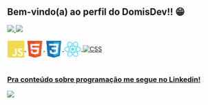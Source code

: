 ## Bem-vindo(a) ao perfil do DomisDev!! 😁

 <div>
   <a href="https://github.com/Domisnnet">
   <img height="180em" src="https://github-readme-stats.vercel.app/api?username=Domisnnet&show_icons=true&theme=tokyonight&include_all_commits=true&count_private=true"/>
   <img height="180em" src="https://github-readme-stats.vercel.app/api/top-langs/?username=Domisnnet&layout=compact&langs_count=6&theme=tokyonight"/>
</div>
    
<div style="display: inline_block"><br>
  <img align="center" alt="Js" height="40" width="40" src="https://raw.githubusercontent.com/devicons/devicon/master/icons/javascript/javascript-plain.svg">
  <img align="center" alt="HTML" height="40" width="40" src="https://raw.githubusercontent.com/devicons/devicon/master/icons/html5/html5-original.svg">
  <img align="center" alt="CSS" height="40" width="40" src="https://raw.githubusercontent.com/devicons/devicon/master/icons/css3/css3-original.svg">
  <img align="center" alt="CSS" height="40" width="40" src="https://raw.githubusercontent.com/devicons/devicon/master/icons/react/react-original.svg">
   <img align="center" alt="CSS" height="40" width="40" src="https://cdn.jsdelivr.net/gh/devicons/devicon@latest/icons/vuejs/vuejs-original-wordmark.svg" />       
</div>
 
<br>
 
### Pra conteúdo sobre programação me segue no Linkedin!
 
<div> 
  <a href="https://www.linkedin.com/in/dominique-marcelino-gon%C3%A7alves-09b871331/" target="_blank"><img src="https://img.shields.io/badge/-LinkedIn-%230077B5?style=for-the-badge&logo=linkedin&logoColor=white" target="_blank"></a>
</div>
